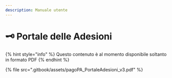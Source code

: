 ```yaml
---
description: Manuale utente
---
```


# 🗝 Portale delle Adesioni

{% hint style="info" %}
Questo contenuto è al momento disponibile soltanto in formato PDF
{% endhint %}

{% file src=".gitbook/assets/pagoPA_PortaleAdesioni_v3.pdf" %}
